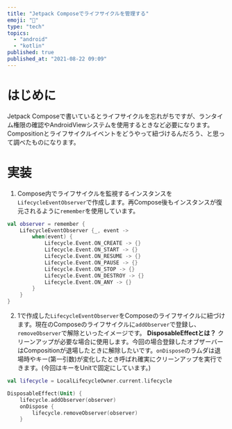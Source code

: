 ```yaml
---
title: "Jetpack Composeでライフサイクルを管理する"
emoji: "🚀"
type: "tech"
topics:
  - "android"
  - "kotlin"
published: true
published_at: "2021-08-22 09:09"
---
```


# はじめに
Jetpack Composeで書いているとライフサイクルを忘れがちですが、ランタイム権限の確認やAndroidViewシステムを使用するときなど必要になります。Compositionとライフサイクルイベントをどうやって紐づけるんだろう、と思って調べたものになります。

# 実装
1. Compose内でライフサイクルを監視するインスタンスを`LifecycleEventObserver`で作成します。再Compose後もインスタンスが復元されるように`remember`を使用しています。
```kt
val observer = remember {
    LifecycleEventObserver {_, event -> 
        when(event) {
            Lifecycle.Event.ON_CREATE -> {}
            Lifecycle.Event.ON_START -> {}
            Lifecycle.Event.ON_RESUME -> {}
            Lifecycle.Event.ON_PAUSE -> {}
            Lifecycle.Event.ON_STOP -> {}
            Lifecycle.Event.ON_DESTROY -> {}
            Lifecycle.Event.ON_ANY -> {}
        }
    }
}
```

2. 1で作成した`LifecycleEventObserver`をComposeのライフサイクルに紐づけます。現在のComposeのライフサイクルに`addObserver`で登録し、`removeObserver`で解除といったイメージです。
  **DisposableEffectとは？**
  クリーンアップが必要な場合に使用します。今回の場合登録したオブザーバーはCompositionが退場したときに解除したいです。`onDispose`のラムダは退場時やキー(第一引数)が変化したとき呼ばれ確実にクリーンアップを実行できます。(今回はキーをUnitで固定にしています。)
```kt
val lifecycle = LocalLifecycleOwner.current.lifecycle

DisposableEffect(Unit) {
    lifecycle.addObserver(observer)
    onDispose {
        lifecycle.removeObserver(observer)
    }
```